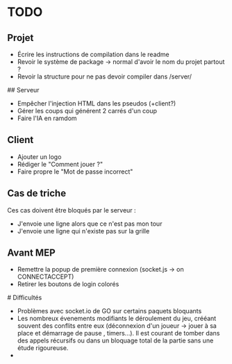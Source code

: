 # TODO

## Projet
- Écrire les instructions de compilation dans le readme
- Revoir le système de package -> normal d'avoir le nom du projet partout ?
- Revoir la structure pour ne pas devoir compiler dans /server/

## Serveur
- Empêcher l'injection HTML dans les pseudos (+client?)
- Gérer les coups qui générent 2 carrés d'un coup
- Faire l'IA en ramdom

## Client
- Ajouter un logo
- Rédiger le "Comment jouer ?"
- Faire propre le "Mot de passe incorrect"

## Cas de triche
Ces cas doivent être bloqués par le serveur :
- J'envoie une ligne alors que ce n'est pas mon tour
- J'envoie une ligne qui n'existe pas sur la grille

## Avant MEP
- Remettre la popup de première connexion (socket.js -> on CONNECTACCEPT)
- Retirer les boutons de login colorés

# Difficultés
- Problèmes avec socket.io de GO sur certains paquets bloquants
- Les nombreux évenements modifiants le déroulement du jeu, crééant souvent des conflits entre eux (déconnexion d'un joueur -> jouer à sa place et démarrage de pause , timers...). Il est courant de tomber dans des appels récursifs ou dans un bloquage total de la partie sans une étude rigoureuse.
-

